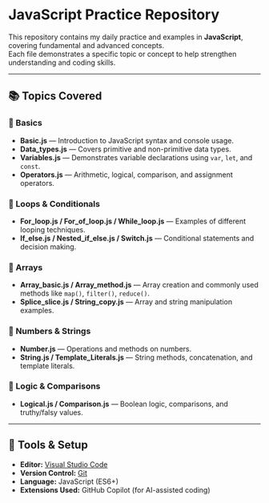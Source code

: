 # JavaScript Practice Repository

This repository contains my daily practice and examples in **JavaScript**, covering fundamental and advanced concepts.  
Each file demonstrates a specific topic or concept to help strengthen understanding and coding skills.

---

## 📚 Topics Covered

### 🧩 Basics
- **Basic.js** — Introduction to JavaScript syntax and console usage.
- **Data_types.js** — Covers primitive and non-primitive data types.
- **Variables.js** — Demonstrates variable declarations using `var`, `let`, and `const`.
- **Operators.js** — Arithmetic, logical, comparison, and assignment operators.

### 🔁 Loops & Conditionals
- **For_loop.js / For_of_loop.js / While_loop.js** — Examples of different looping techniques.
- **If_else.js / Nested_if_else.js / Switch.js** — Conditional statements and decision making.

### 🧮 Arrays
- **Array_basic.js / Array_method.js** — Array creation and commonly used methods like `map()`, `filter()`, `reduce()`.
- **Splice_slice.js / String_copy.js** — Array and string manipulation examples.

### 🔢 Numbers & Strings
- **Number.js** — Operations and methods on numbers.
- **String.js / Template_Literals.js** — String methods, concatenation, and template literals.

### 🧠 Logic & Comparisons
- **Logical.js / Comparison.js** — Boolean logic, comparisons, and truthy/falsy values.

---

## 🧰 Tools & Setup

- **Editor:** [Visual Studio Code](https://code.visualstudio.com/)
- **Version Control:** [Git](https://git-scm.com/)
- **Language:** JavaScript (ES6+)
- **Extensions Used:** GitHub Copilot (for AI-assisted coding)


